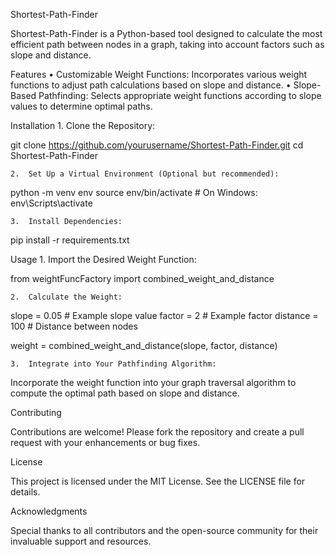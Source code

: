 Shortest-Path-Finder

Shortest-Path-Finder is a Python-based tool designed to calculate the most efficient path between nodes in a graph, taking into account factors such as slope and distance.

Features
	•	Customizable Weight Functions: Incorporates various weight functions to adjust path calculations based on slope and distance.
	•	Slope-Based Pathfinding: Selects appropriate weight functions according to slope values to determine optimal paths.

Installation
	1.	Clone the Repository:

git clone https://github.com/yourusername/Shortest-Path-Finder.git
cd Shortest-Path-Finder


	2.	Set Up a Virtual Environment (Optional but recommended):

python -m venv env
source env/bin/activate  # On Windows: env\Scripts\activate


	3.	Install Dependencies:

pip install -r requirements.txt



Usage
	1.	Import the Desired Weight Function:

from weightFuncFactory import combined_weight_and_distance


	2.	Calculate the Weight:

slope = 0.05  # Example slope value
factor = 2    # Example factor
distance = 100  # Distance between nodes

weight = combined_weight_and_distance(slope, factor, distance)


	3.	Integrate into Your Pathfinding Algorithm:
Incorporate the weight function into your graph traversal algorithm to compute the optimal path based on slope and distance.

Contributing

Contributions are welcome! Please fork the repository and create a pull request with your enhancements or bug fixes.

License

This project is licensed under the MIT License. See the LICENSE file for details.

Acknowledgments

Special thanks to all contributors and the open-source community for their invaluable support and resources.
